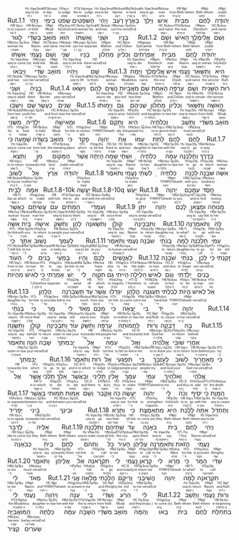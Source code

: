 


<rt>Rut.1.1</rt>  <RUBY><ruby><ruby>וַיְהִי<rt>וַ·יְהִ֗י</rt></ruby><rt>seq·to be</rt></ruby><rt>Hc·Vqw3ms</rt></RUBY>  <RUBY><ruby><ruby>בִּימֵי<rt>בִּ·ימֵי֙</rt></ruby><rt>in·day</rt></ruby><rt>HR·Ncmpc</rt></RUBY>  <RUBY><ruby><ruby>שְׁפֹט<rt>שְׁפֹ֣ט</rt></ruby><rt>to judge</rt></ruby><rt>HVqcc</rt></RUBY>  <RUBY><ruby><ruby>הַשֹּׁפְטִים<rt>הַ·שֹּׁפְטִ֔ים</rt></ruby><rt>the·to judge</rt></ruby><rt>HTd·Vqrmpa</rt></RUBY>  <RUBY><ruby><ruby>וַיְהִי<rt>וַ·יְהִ֥י</rt></ruby><rt>seq·to be</rt></ruby><rt>Hc·Vqw3ms</rt></RUBY>  <RUBY><ruby><ruby>רָעָב<rt>רָעָ֖ב</rt></ruby><rt>famine</rt></ruby><rt>HNcbsa</rt></RUBY>  <RUBY><ruby><ruby>בָּאָרֶץ<rt>בָּ·אָ֑רֶץ</rt></ruby><rt>in·land</rt></ruby><rt>HRd·Ncbsa</rt></RUBY>  <RUBY><ruby><ruby>וַיֵּלֶךְ<rt>וַ·יֵּ֨לֶךְ</rt></ruby><rt>seq·to go</rt></ruby><rt>Hc·Vqw3ms</rt></RUBY>  <RUBY><ruby><ruby>אִישׁ<rt>אִ֜ישׁ</rt></ruby><rt>man</rt></ruby><rt>HNcbsa</rt></RUBY>  <RUBY><ruby><ruby>מִבֵּית<rt>מִ·בֵּ֧ית</rt></ruby><rt>from·Beth-lehem</rt></ruby><rt>HR·Npl</rt></RUBY>  <RUBY><ruby><ruby>לֶחֶם<rt>לֶ֣חֶם</rt></ruby><rt>Beth-lehem</rt></ruby><rt>HNpl</rt></RUBY>  <RUBY><ruby><ruby>יְהוּדָה<rt>יְהוּדָ֗ה</rt></ruby><rt>Judah</rt></ruby><rt>HNpl</rt></RUBY>  <RUBY><ruby><ruby>לָגוּר<rt>לָ·גוּר֙</rt></ruby><rt>to·to sojourn</rt></ruby><rt>HR·Vqcc</rt></RUBY>  <RUBY><ruby><ruby>בִּשְׂדֵי<rt>בִּ·שְׂדֵ֣י</rt></ruby><rt>in·field</rt></ruby><rt>HR·Ncmpc</rt></RUBY>  <RUBY><ruby><ruby>מוֹאָב<rt>מוֹאָ֔ב</rt></ruby><rt>Moab</rt></ruby><rt>HNpl</rt></RUBY>  <RUBY><ruby><ruby>הוּא<rt>ה֥וּא</rt></ruby><rt>he|she|it</rt></ruby><rt>HPp3ms</rt></RUBY>  <RUBY><ruby><ruby>וְאִשְׁתּוֹ<rt>וְ·אִשְׁתּ֖·וֹ</rt></ruby><rt>and·woman·his</rt></ruby><rt>HC·Ncfsc·Sp3ms</rt></RUBY>  <RUBY><ruby><ruby>וּשְׁנֵי<rt>וּ·שְׁנֵ֥י</rt></ruby><rt>and·two</rt></ruby><rt>HC·Ncbdc</rt></RUBY>  <RUBY><ruby><ruby>בָנָיו<rt>בָנָֽי·ו·׃</rt></ruby><rt>son·his·verseEnd</rt></ruby><rt>HNcmpc·Sp3ms</rt></RUBY>
<rt>Rut.1.2</rt>  <RUBY><ruby><ruby>וְשֵׁם<rt>וְ·שֵׁ֣ם</rt></ruby><rt>and·name</rt></ruby><rt>HC·Ncbsc</rt></RUBY>  <RUBY><ruby><ruby>הָאִישׁ<rt>הָ·אִ֣ישׁ</rt></ruby><rt>the·man</rt></ruby><rt>HTd·Ncbsa</rt></RUBY>  <RUBY><ruby><ruby>אֱלִימֶלֶךְ<rt>אֱֽלִימֶ֡לֶךְ</rt></ruby><rt>Elimelech</rt></ruby><rt>HNpm</rt></RUBY>  <RUBY><ruby><ruby>וְשֵׁם<rt>וְ·שֵׁם֩</rt></ruby><rt>and·name</rt></ruby><rt>HC·Ncbsc</rt></RUBY>  <RUBY><ruby><ruby>אִשְׁתּוֹ<rt>אִשְׁתּ֨·וֹ</rt></ruby><rt>woman·his</rt></ruby><rt>HNcfsc·Sp3ms</rt></RUBY>  <RUBY><ruby><ruby>נָעֳמִי<rt>נָעֳמִ֜י</rt></ruby><rt>Naomi</rt></ruby><rt>HNpf</rt></RUBY>  <RUBY><ruby><ruby>וְשֵׁם<rt>וְ·שֵׁ֥ם</rt></ruby><rt>and·name</rt></ruby><rt>HC·Ncbsc</rt></RUBY>  <RUBY><ruby><ruby>שְׁנֵי<rt>שְׁנֵֽי·־</rt></ruby><rt>two·link</rt></ruby><rt>HNcbdc</rt></RUBY>  <RUBY><ruby><ruby>בָנָיו<rt>בָנָ֣י·ו·׀</rt></ruby><rt>son·his·separate</rt></ruby><rt>HNcmpc·Sp3ms</rt></RUBY>  <RUBY><ruby><ruby>מַחְלוֹן<rt>מַחְל֤וֹן</rt></ruby><rt>Mahlon</rt></ruby><rt>HNpm</rt></RUBY>  <RUBY><ruby><ruby>וְכִלְיוֹן<rt>וְ·כִלְיוֹן֙</rt></ruby><rt>and·Chilion</rt></ruby><rt>HC·Npm</rt></RUBY>  <RUBY><ruby><ruby>אֶפְרָתִים<rt>אֶפְרָתִ֔ים</rt></ruby><rt>Ephraimite</rt></ruby><rt>HNgmpa</rt></RUBY>  <RUBY><ruby><ruby>מִבֵּית<rt>מִ·בֵּ֥ית</rt></ruby><rt>from·Beth-lehem</rt></ruby><rt>HR·Npl</rt></RUBY>  <RUBY><ruby><ruby>לֶחֶם<rt>לֶ֖חֶם</rt></ruby><rt>Beth-lehem</rt></ruby><rt>HNpl</rt></RUBY>  <RUBY><ruby><ruby>יְהוּדָה<rt>יְהוּדָ֑ה</rt></ruby><rt>Judah</rt></ruby><rt>HNpl</rt></RUBY>  <RUBY><ruby><ruby>וַיָּבֹאוּ<rt>וַ·יָּבֹ֥אוּ</rt></ruby><rt>seq·to come (in)</rt></ruby><rt>Hc·Vqw3mp</rt></RUBY>  <RUBY><ruby><ruby>שְׂדֵי<rt>שְׂדֵי·־</rt></ruby><rt>field·link</rt></ruby><rt>HNcmpc</rt></RUBY>  <RUBY><ruby><ruby>מוֹאָב<rt>מוֹאָ֖ב</rt></ruby><rt>Moab</rt></ruby><rt>HNpl</rt></RUBY>  <RUBY><ruby><ruby>וַיִּהְיוּ<rt>וַ·יִּֽהְיוּ·־</rt></ruby><rt>seq·to be·link</rt></ruby><rt>Hc·Vqw3mp</rt></RUBY>  <RUBY><ruby><ruby>שָׁם<rt>שָֽׁם·׃</rt></ruby><rt>there·verseEnd</rt></ruby><rt>HD</rt></RUBY>
<rt>Rut.1.3</rt>  <RUBY><ruby><ruby>וַיָּמָת<rt>וַ·יָּ֥מָת</rt></ruby><rt>seq·to die</rt></ruby><rt>Hc·Vqw3ms</rt></RUBY>  <RUBY><ruby><ruby>אֱלִימֶלֶךְ<rt>אֱלִימֶ֖לֶךְ</rt></ruby><rt>Elimelech</rt></ruby><rt>HNpm</rt></RUBY>  <RUBY><ruby><ruby>אִישׁ<rt>אִ֣ישׁ</rt></ruby><rt>man</rt></ruby><rt>HNcbsc</rt></RUBY>  <RUBY><ruby><ruby>נָעֳמִי<rt>נָעֳמִ֑י</rt></ruby><rt>Naomi</rt></ruby><rt>HNpf</rt></RUBY>  <RUBY><ruby><ruby>וַתִּשָּׁאֵר<rt>וַ·תִּשָּׁאֵ֥ר</rt></ruby><rt>seq·to remain</rt></ruby><rt>Hc·VNw3fs</rt></RUBY>  <RUBY><ruby><ruby>הִיא<rt>הִ֖יא</rt></ruby><rt>he|she|it</rt></ruby><rt>HPp3fs</rt></RUBY>  <RUBY><ruby><ruby>וּשְׁנֵי<rt>וּ·שְׁנֵ֥י</rt></ruby><rt>and·two</rt></ruby><rt>HC·Ncbdc</rt></RUBY>  <RUBY><ruby><ruby>בָנֶיהָ<rt>בָנֶֽי·הָ·׃</rt></ruby><rt>son·her·verseEnd</rt></ruby><rt>HNcmpc·Sp3fs</rt></RUBY>
<rt>Rut.1.4</rt>  <RUBY><ruby><ruby>וַיִּשְׂאוּ<rt>וַ·יִּשְׂא֣וּ</rt></ruby><rt>seq·to lift</rt></ruby><rt>Hc·Vqw3mp</rt></RUBY>  <RUBY><ruby><ruby>לָהֶם<rt>לָ·הֶ֗ם</rt></ruby><rt>to·them</rt></ruby><rt>HRd·Sp3mp</rt></RUBY>  <RUBY><ruby><ruby>נָשִׁים<rt>נָשִׁים֙</rt></ruby><rt>woman</rt></ruby><rt>HNcmpa</rt></RUBY>  <RUBY><ruby><ruby>מֹאֲבִיּוֹת<rt>מֹֽאֲבִיּ֔וֹת</rt></ruby><rt>Moabitess</rt></ruby><rt>HNgfpa</rt></RUBY>  <RUBY><ruby><ruby>שֵׁם<rt>שֵׁ֤ם</rt></ruby><rt>name</rt></ruby><rt>HNcbsc</rt></RUBY>  <RUBY><ruby><ruby>הָאַחַת<rt>הָֽ·אַחַת֙</rt></ruby><rt>the·one</rt></ruby><rt>HTd·Ncfsa</rt></RUBY>  <RUBY><ruby><ruby>עָרְפָּה<rt>עָרְפָּ֔ה</rt></ruby><rt>Orpah</rt></ruby><rt>HNpf</rt></RUBY>  <RUBY><ruby><ruby>וְשֵׁם<rt>וְ·שֵׁ֥ם</rt></ruby><rt>and·name</rt></ruby><rt>HC·Ncbsc</rt></RUBY>  <RUBY><ruby><ruby>הַשֵּׁנִית<rt>הַ·שֵּׁנִ֖ית</rt></ruby><rt>the·second</rt></ruby><rt>HTd·Aofsa</rt></RUBY>  <RUBY><ruby><ruby>רוּת<rt>ר֑וּת</rt></ruby><rt>Ruth</rt></ruby><rt>HNpf</rt></RUBY>  <RUBY><ruby><ruby>וַיֵּשְׁבוּ<rt>וַ·יֵּ֥שְׁבוּ</rt></ruby><rt>seq·to dwell</rt></ruby><rt>Hc·Vqw3mp</rt></RUBY>  <RUBY><ruby><ruby>שָׁם<rt>שָׁ֖ם</rt></ruby><rt>there</rt></ruby><rt>HD</rt></RUBY>  <RUBY><ruby><ruby>כְּעֶשֶׂר<rt>כְּ·עֶ֥שֶׂר</rt></ruby><rt>like·ten</rt></ruby><rt>HR·Ncbsc</rt></RUBY>  <RUBY><ruby><ruby>שָׁנִים<rt>שָׁנִֽים·׃</rt></ruby><rt>year·verseEnd</rt></ruby><rt>HNcmpa</rt></RUBY>
<rt>Rut.1.5</rt>  <RUBY><ruby><ruby>וַיָּמוּתוּ<rt>וַ·יָּמ֥וּתוּ</rt></ruby><rt>seq·to die</rt></ruby><rt>Hc·Vqw3mp</rt></RUBY>  <RUBY><ruby><ruby>גַם<rt>גַם·־</rt></ruby><rt>also·link</rt></ruby><rt>HD</rt></RUBY>  <RUBY><ruby><ruby>שְׁנֵיהֶם<rt>שְׁנֵי·הֶ֖ם</rt></ruby><rt>two·their</rt></ruby><rt>HNcbdc·Sp3mp</rt></RUBY>  <RUBY><ruby><ruby>מַחְלוֹן<rt>מַחְל֣וֹן</rt></ruby><rt>Mahlon</rt></ruby><rt>HNpm</rt></RUBY>  <RUBY><ruby><ruby>וְכִלְיוֹן<rt>וְ·כִלְי֑וֹן</rt></ruby><rt>and·Chilion</rt></ruby><rt>HC·Npm</rt></RUBY>  <RUBY><ruby><ruby>וַתִּשָּׁאֵר<rt>וַ·תִּשָּׁאֵר֙</rt></ruby><rt>seq·to remain</rt></ruby><rt>Hc·VNw3fs</rt></RUBY>  <RUBY><ruby><ruby>הָאִשָּׁה<rt>הָֽ·אִשָּׁ֔ה</rt></ruby><rt>the·woman</rt></ruby><rt>HTd·Ncfsa</rt></RUBY>  <RUBY><ruby><ruby>מִשְּׁנֵי<rt>מִ·שְּׁנֵ֥י</rt></ruby><rt>from·two</rt></ruby><rt>HR·Ncbdc</rt></RUBY>  <RUBY><ruby><ruby>יְלָדֶיהָ<rt>יְלָדֶ֖י·הָ</rt></ruby><rt>youth·her</rt></ruby><rt>HNcmpc·Sp3fs</rt></RUBY>  <RUBY><ruby><ruby>וּמֵאִישָׁהּ<rt>וּ·מֵ·אִישָֽׁ·הּ·׃</rt></ruby><rt>and·from·man·her·verseEnd</rt></ruby><rt>HC·R·Ncbsc·Sp3fs</rt></RUBY>
<rt>Rut.1.6</rt>  <RUBY><ruby><ruby>וַתָּקָם<rt>וַ·תָּ֤קָם</rt></ruby><rt>seq·to arise</rt></ruby><rt>Hc·Vqw3fs</rt></RUBY>  <RUBY><ruby><ruby>הִיא<rt>הִיא֙</rt></ruby><rt>he|she|it</rt></ruby><rt>HPp3fs</rt></RUBY>  <RUBY><ruby><ruby>וְכַלֹּתֶיהָ<rt>וְ·כַלֹּתֶ֔י·הָ</rt></ruby><rt>and·daughter-in-law·her</rt></ruby><rt>HC·Ncfpc·Sp3fs</rt></RUBY>  <RUBY><ruby><ruby>וַתָּשָׁב<rt>וַ·תָּ֖שָׁב</rt></ruby><rt>seq·to return</rt></ruby><rt>Hc·Vqw3fs</rt></RUBY>  <RUBY><ruby><ruby>מִשְּׂדֵי<rt>מִ·שְּׂדֵ֣י</rt></ruby><rt>from·field</rt></ruby><rt>HR·Ncmpc</rt></RUBY>  <RUBY><ruby><ruby>מוֹאָב<rt>מוֹאָ֑ב</rt></ruby><rt>Moab</rt></ruby><rt>HNpl</rt></RUBY>  <RUBY><ruby><ruby>כִּי<rt>כִּ֤י</rt></ruby><rt>for</rt></ruby><rt>HTc</rt></RUBY>  <RUBY><ruby><ruby>שָׁמְעָה<rt>שָֽׁמְעָה֙</rt></ruby><rt>to hear</rt></ruby><rt>HVqp3fs</rt></RUBY>  <RUBY><ruby><ruby>בִּשְׂדֵה<rt>בִּ·שְׂדֵ֣ה</rt></ruby><rt>in·field</rt></ruby><rt>HR·Ncbsc</rt></RUBY>  <RUBY><ruby><ruby>מוֹאָב<rt>מוֹאָ֔ב</rt></ruby><rt>Moab</rt></ruby><rt>HNpl</rt></RUBY>  <RUBY><ruby><ruby>כִּי<rt>כִּֽי·־</rt></ruby><rt>for·link</rt></ruby><rt>HTc</rt></RUBY>  <RUBY><ruby><ruby>פָקַד<rt>פָקַ֤ד</rt></ruby><rt>to reckon</rt></ruby><rt>HVqp3ms</rt></RUBY>  <RUBY><ruby><ruby>יְהוָה<rt>יְהוָה֙</rt></ruby><rt>YHWH|Yahweh</rt></ruby><rt>HNpt</rt></RUBY>  <RUBY><ruby><ruby>אֶת<rt>אֶת·־</rt></ruby><rt>obj.·link</rt></ruby><rt>HTo</rt></RUBY>  <RUBY><ruby><ruby>עַמּוֹ<rt>עַמּ֔·וֹ</rt></ruby><rt>people·his</rt></ruby><rt>HNcbsc·Sp3ms</rt></RUBY>  <RUBY><ruby><ruby>לָתֵת<rt>לָ·תֵ֥ת</rt></ruby><rt>to·to give</rt></ruby><rt>HR·Vqcc</rt></RUBY>  <RUBY><ruby><ruby>לָהֶם<rt>לָ·הֶ֖ם</rt></ruby><rt>to·them</rt></ruby><rt>HRd·Sp3mp</rt></RUBY>  <RUBY><ruby><ruby>לָחֶם<rt>לָֽחֶם·׃</rt></ruby><rt>food·verseEnd</rt></ruby><rt>HNcbsa</rt></RUBY>
<rt>Rut.1.7</rt>  <RUBY><ruby><ruby>וַתֵּצֵא<rt>וַ·תֵּצֵ֗א</rt></ruby><rt>seq·to come out</rt></ruby><rt>Hc·Vqw3fs</rt></RUBY>  <RUBY><ruby><ruby>מִן<rt>מִן·־</rt></ruby><rt>from·link</rt></ruby><rt>HR</rt></RUBY>  <RUBY><ruby><ruby>הַמָּקוֹם<rt>הַ·מָּקוֹם֙</rt></ruby><rt>the·standing place</rt></ruby><rt>HTd·Ncbsa</rt></RUBY>  <RUBY><ruby><ruby>אֲשֶׁר<rt>אֲשֶׁ֣ר</rt></ruby><rt>which</rt></ruby><rt>HTr</rt></RUBY>  <RUBY><ruby><ruby>הָיְתָה<rt>הָיְתָה·־</rt></ruby><rt>to be·link</rt></ruby><rt>HVqp3fs</rt></RUBY>  <RUBY><ruby><ruby>שָׁמָּה<rt>שָׁ֔מָּ·ה</rt></ruby><rt>there·to</rt></ruby><rt>HD·Sd</rt></RUBY>  <RUBY><ruby><ruby>וּשְׁתֵּי<rt>וּ·שְׁתֵּ֥י</rt></ruby><rt>and·two</rt></ruby><rt>HC·Ncfdc</rt></RUBY>  <RUBY><ruby><ruby>כַלֹּתֶיהָ<rt>כַלֹּתֶ֖י·הָ</rt></ruby><rt>daughter-in-law·her</rt></ruby><rt>HNcfpc·Sp3fs</rt></RUBY>  <RUBY><ruby><ruby>עִמָּהּ<rt>עִמָּ֑·הּ</rt></ruby><rt>with·her</rt></ruby><rt>HRd·Sp3fs</rt></RUBY>  <RUBY><ruby><ruby>וַתֵּלַכְנָה<rt>וַ·תֵּלַ֣כְנָה</rt></ruby><rt>seq·to go</rt></ruby><rt>Hc·Vqw3fp</rt></RUBY>  <RUBY><ruby><ruby>בַדֶּרֶךְ<rt>בַ·דֶּ֔רֶךְ</rt></ruby><rt>in·way</rt></ruby><rt>HRd·Ncbsa</rt></RUBY>  <RUBY><ruby><ruby>לָשׁוּב<rt>לָ·שׁ֖וּב</rt></ruby><rt>to·to return</rt></ruby><rt>HR·Vqcc</rt></RUBY>  <RUBY><ruby><ruby>אֶל<rt>אֶל·־</rt></ruby><rt>to(wards)·link</rt></ruby><rt>HR</rt></RUBY>  <RUBY><ruby><ruby>אֶרֶץ<rt>אֶ֥רֶץ</rt></ruby><rt>land</rt></ruby><rt>HNcbsc</rt></RUBY>  <RUBY><ruby><ruby>יְהוּדָה<rt>יְהוּדָֽה·׃</rt></ruby><rt>Judah·verseEnd</rt></ruby><rt>HNpl</rt></RUBY>
<rt>Rut.1.8</rt>  <RUBY><ruby><ruby>וַתֹּאמֶר<rt>וַ·תֹּ֤אמֶר</rt></ruby><rt>seq·to say</rt></ruby><rt>Hc·Vqw3fs</rt></RUBY>  <RUBY><ruby><ruby>נָעֳמִי<rt>נָעֳמִי֙</rt></ruby><rt>Naomi</rt></ruby><rt>HNpf</rt></RUBY>  <RUBY><ruby><ruby>לִשְׁתֵּי<rt>לִ·שְׁתֵּ֣י</rt></ruby><rt>to·two</rt></ruby><rt>HR·Ncfdc</rt></RUBY>  <RUBY><ruby><ruby>כַלֹּתֶיהָ<rt>כַלֹּתֶ֔י·הָ</rt></ruby><rt>daughter-in-law·her</rt></ruby><rt>HNcfpc·Sp3fs</rt></RUBY>  <RUBY><ruby><ruby>לֵכְנָה<rt>לֵ֣כְנָה</rt></ruby><rt>to go</rt></ruby><rt>HVqv2fp</rt></RUBY>  <RUBY><ruby><ruby>שֹּׁבְנָה<rt>שֹּׁ֔בְנָה</rt></ruby><rt>to return</rt></ruby><rt>HVqv2fp</rt></RUBY>  <RUBY><ruby><ruby>אִשָּׁה<rt>אִשָּׁ֖ה</rt></ruby><rt>woman</rt></ruby><rt>HNcfsa</rt></RUBY>  <RUBY><ruby><ruby>לְבֵית<rt>לְ·בֵ֣ית</rt></ruby><rt>to·house</rt></ruby><rt>HR·Ncbsc</rt></RUBY>  <RUBY><ruby><ruby>אִמָּהּ<rt>אִמָּ֑·הּ</rt></ruby><rt>mother·her</rt></ruby><rt>HNcbsc·Sp3fs</rt></RUBY>
<rt>Rut.1.8-10k</rt>  <RUBY><ruby><ruby>יַעֲשֶׂה<rt>יַעֲשֶׂה</rt></ruby><rt>to make</rt></ruby><rt>HVqi3ms</rt></RUBY>
<rt>Rut.1.8-10q</rt>  <RUBY><ruby><ruby>יַעַשׂ<rt>יַ֣עַשׂ</rt></ruby><rt>to make</rt></ruby><rt>HVqi3ms</rt></RUBY>
<rt>Rut.1.8</rt>  <RUBY><ruby><ruby>יְהוָה<rt>יְהוָ֤ה</rt></ruby><rt>YHWH|Yahweh</rt></ruby><rt>HNpt</rt></RUBY>  <RUBY><ruby><ruby>עִמָּכֶם<rt>עִמָּ·כֶם֙</rt></ruby><rt>with·you</rt></ruby><rt>HRd·Sp2mp</rt></RUBY>  <RUBY><ruby><ruby>חֶסֶד<rt>חֶ֔סֶד</rt></ruby><rt>kindness</rt></ruby><rt>HNcbsa</rt></RUBY>  <RUBY><ruby><ruby>כַּאֲשֶׁר<rt>כַּ·אֲשֶׁ֧ר</rt></ruby><rt>like·as which</rt></ruby><rt>HR·Tr</rt></RUBY>  <RUBY><ruby><ruby>עֲשִׂיתֶם<rt>עֲשִׂיתֶ֛ם</rt></ruby><rt>to make</rt></ruby><rt>HVqp2mp</rt></RUBY>  <RUBY><ruby><ruby>עִם<rt>עִם·־</rt></ruby><rt>with·link</rt></ruby><rt>HR</rt></RUBY>  <RUBY><ruby><ruby>הַמֵּתִים<rt>הַ·מֵּתִ֖ים</rt></ruby><rt>the·to die</rt></ruby><rt>HTd·Vqrmpa</rt></RUBY>  <RUBY><ruby><ruby>וְעִמָּדִי<rt>וְ·עִמָּדִֽ·י·׃</rt></ruby><rt>and·with·me·verseEnd</rt></ruby><rt>HC·Ncbsc·Sp1bs</rt></RUBY>
<rt>Rut.1.9</rt>  <RUBY><ruby><ruby>יִתֵּן<rt>יִתֵּ֤ן</rt></ruby><rt>to give</rt></ruby><rt>HVqi3ms</rt></RUBY>  <RUBY><ruby><ruby>יְהוָה<rt>יְהוָה֙</rt></ruby><rt>YHWH|Yahweh</rt></ruby><rt>HNpt</rt></RUBY>  <RUBY><ruby><ruby>לָכֶם<rt>לָ·כֶ֔ם</rt></ruby><rt>to·you</rt></ruby><rt>HRd·Sp2mp</rt></RUBY>  <RUBY><ruby><ruby>וּמְצֶאןָ<rt>וּ·מְצֶ֣אןָ</rt></ruby><rt>and·to find</rt></ruby><rt>HC·Vqv2fp</rt></RUBY>  <RUBY><ruby><ruby>מְנוּחָה<rt>מְנוּחָ֔ה</rt></ruby><rt>resting</rt></ruby><rt>HNcfsa</rt></RUBY>  <RUBY><ruby><ruby>אִשָּׁה<rt>אִשָּׁ֖ה</rt></ruby><rt>woman</rt></ruby><rt>HNcfsa</rt></RUBY>  <RUBY><ruby><ruby>בֵּית<rt>בֵּ֣ית</rt></ruby><rt>house</rt></ruby><rt>HNcbsc</rt></RUBY>  <RUBY><ruby><ruby>אִישָׁהּ<rt>אִישָׁ֑·הּ</rt></ruby><rt>man·her</rt></ruby><rt>HNcbsc·Sp3fs</rt></RUBY>  <RUBY><ruby><ruby>וַתִּשַּׁק<rt>וַ·תִּשַּׁ֣ק</rt></ruby><rt>seq·to kiss</rt></ruby><rt>Hc·Vqw3fs</rt></RUBY>  <RUBY><ruby><ruby>לָהֶן<rt>לָ·הֶ֔ן</rt></ruby><rt>to·them</rt></ruby><rt>HRd·Sp3fp</rt></RUBY>  <RUBY><ruby><ruby>וַתִּשֶּׂאנָה<rt>וַ·תִּשֶּׂ֥אנָה</rt></ruby><rt>seq·to lift</rt></ruby><rt>Hc·Vqw3fp</rt></RUBY>  <RUBY><ruby><ruby>קוֹלָן<rt>קוֹלָ֖·ן</rt></ruby><rt>voice·their</rt></ruby><rt>HNcbsc·Sp3fp</rt></RUBY>  <RUBY><ruby><ruby>וַתִּבְכֶּינָה<rt>וַ·תִּבְכֶּֽינָה·׃</rt></ruby><rt>seq·to weep·verseEnd</rt></ruby><rt>Hc·Vqw3fp</rt></RUBY>
<rt>Rut.1.10</rt>  <RUBY><ruby><ruby>וַתֹּאמַרְנָה<rt>וַ·תֹּאמַ֖רְנָה·־</rt></ruby><rt>seq·to say·link</rt></ruby><rt>Hc·Vqw3fp</rt></RUBY>  <RUBY><ruby><ruby>לָּהּ<rt>לָּ֑·הּ</rt></ruby><rt>to·her</rt></ruby><rt>HRd·Sp3fs</rt></RUBY>  <RUBY><ruby><ruby>כִּי<rt>כִּי·־</rt></ruby><rt>for·link</rt></ruby><rt>HTc</rt></RUBY>  <RUBY><ruby><ruby>אִתָּךְ<rt>אִתָּ֥·ךְ</rt></ruby><rt>with·you</rt></ruby><rt>HRd·Sp2fs</rt></RUBY>  <RUBY><ruby><ruby>נָשׁוּב<rt>נָשׁ֖וּב</rt></ruby><rt>to return</rt></ruby><rt>HVqi1cp</rt></RUBY>  <RUBY><ruby><ruby>לְעַמֵּךְ<rt>לְ·עַמֵּֽ·ךְ·׃</rt></ruby><rt>to·people·your·verseEnd</rt></ruby><rt>HR·Ncbsc·Sp2fs</rt></RUBY>
<rt>Rut.1.11</rt>  <RUBY><ruby><ruby>וַתֹּאמֶר<rt>וַ·תֹּ֤אמֶר</rt></ruby><rt>seq·to say</rt></ruby><rt>Hc·Vqw3fs</rt></RUBY>  <RUBY><ruby><ruby>נָעֳמִי<rt>נָעֳמִי֙</rt></ruby><rt>Naomi</rt></ruby><rt>HNpf</rt></RUBY>  <RUBY><ruby><ruby>שֹׁבְנָה<rt>שֹׁ֣בְנָה</rt></ruby><rt>to return</rt></ruby><rt>HVqv2fp</rt></RUBY>  <RUBY><ruby><ruby>בְנֹתַי<rt>בְנֹתַ֔·י</rt></ruby><rt>daughter·my</rt></ruby><rt>HNcfpc·Sp1bs</rt></RUBY>  <RUBY><ruby><ruby>לָמָּה<rt>לָ֥·מָּה</rt></ruby><rt>to·what?</rt></ruby><rt>HR·Ti</rt></RUBY>  <RUBY><ruby><ruby>תֵלַכְנָה<rt>תֵלַ֖כְנָה</rt></ruby><rt>to go</rt></ruby><rt>HVqi2fp</rt></RUBY>  <RUBY><ruby><ruby>עִמִּי<rt>עִמִּ֑·י</rt></ruby><rt>with·me</rt></ruby><rt>HRd·Sp1bs</rt></RUBY>  <RUBY><ruby><ruby>הַעוֹד<rt>הַֽ·עֽוֹד·־</rt></ruby><rt>?·still·link</rt></ruby><rt>HTi·Ncbsa</rt></RUBY>  <RUBY><ruby><ruby>לִי<rt>לִ֤·י</rt></ruby><rt>to·me</rt></ruby><rt>HRd·Sp1bs</rt></RUBY>  <RUBY><ruby><ruby>בָנִים<rt>בָנִים֙</rt></ruby><rt>son</rt></ruby><rt>HNcmpa</rt></RUBY>  <RUBY><ruby><ruby>בְּמֵעַי<rt>בְּֽ·מֵעַ֔·י</rt></ruby><rt>in·belly·my</rt></ruby><rt>HR·Ncmpc·Sp1bs</rt></RUBY>  <RUBY><ruby><ruby>וְהָיוּ<rt>וְ·הָי֥וּ</rt></ruby><rt>seq·to be</rt></ruby><rt>Hc·Vqq3cp</rt></RUBY>  <RUBY><ruby><ruby>לָכֶם<rt>לָ·כֶ֖ם</rt></ruby><rt>to·you</rt></ruby><rt>HRd·Sp2mp</rt></RUBY>  <RUBY><ruby><ruby>לַאֲנָשִׁים<rt>לַ·אֲנָשִֽׁים·׃</rt></ruby><rt>to·human·verseEnd</rt></ruby><rt>HR·Ncmpa</rt></RUBY>
<rt>Rut.1.12</rt>  <RUBY><ruby><ruby>שֹׁבְנָה<rt>שֹׁ֤בְנָה</rt></ruby><rt>to return</rt></ruby><rt>HVqv2fp</rt></RUBY>  <RUBY><ruby><ruby>בְנֹתַי<rt>בְנֹתַ·י֙</rt></ruby><rt>daughter·my</rt></ruby><rt>HNcfpc·Sp1bs</rt></RUBY>  <RUBY><ruby><ruby>לֵכְןָ<rt>לֵ֔כְןָ</rt></ruby><rt>to go</rt></ruby><rt>HVqv2fp</rt></RUBY>  <RUBY><ruby><ruby>כִּי<rt>כִּ֥י</rt></ruby><rt>for</rt></ruby><rt>HTc</rt></RUBY>  <RUBY><ruby><ruby>זָקַנְתִּי<rt>זָקַ֖נְתִּי</rt></ruby><rt>be old</rt></ruby><rt>HVqp1cs</rt></RUBY>  <RUBY><ruby><ruby>מִהְיוֹת<rt>מִ·הְי֣וֹת</rt></ruby><rt>from·to be</rt></ruby><rt>HR·Vqcc</rt></RUBY>  <RUBY><ruby><ruby>לְאִישׁ<rt>לְ·אִ֑ישׁ</rt></ruby><rt>to·man</rt></ruby><rt>HR·Ncbsa</rt></RUBY>  <RUBY><ruby><ruby>כִּי<rt>כִּ֤י</rt></ruby><rt>for</rt></ruby><rt>HTc</rt></RUBY>  <RUBY><ruby><ruby>אָמַרְתִּי<rt>אָמַ֙רְתִּי֙</rt></ruby><rt>to say</rt></ruby><rt>HVqp1cs</rt></RUBY>  <RUBY><ruby><ruby>יֶשׁ<rt>יֶשׁ·־</rt></ruby><rt>be·link</rt></ruby><rt>HNcbsa</rt></RUBY>  <RUBY><ruby><ruby>לִי<rt>לִ֣·י</rt></ruby><rt>to·me</rt></ruby><rt>HRd·Sp1bs</rt></RUBY>  <RUBY><ruby><ruby>תִקְוָה<rt>תִקְוָ֔ה</rt></ruby><rt>hope</rt></ruby><rt>HNcfsa</rt></RUBY>  <RUBY><ruby><ruby>גַּם<rt>גַּ֣ם</rt></ruby><rt>also</rt></ruby><rt>HD</rt></RUBY>  <RUBY><ruby><ruby>הָיִיתִי<rt>הָיִ֤יתִי</rt></ruby><rt>to be</rt></ruby><rt>HVqp1cs</rt></RUBY>  <RUBY><ruby><ruby>הַלַּיְלָה<rt>הַ·לַּ֙יְלָה֙</rt></ruby><rt>the·night</rt></ruby><rt>HTd·Ncbsa</rt></RUBY>  <RUBY><ruby><ruby>לְאִישׁ<rt>לְ·אִ֔ישׁ</rt></ruby><rt>to·man</rt></ruby><rt>HR·Ncbsa</rt></RUBY>  <RUBY><ruby><ruby>וְגַם<rt>וְ·גַ֖ם</rt></ruby><rt>and·also</rt></ruby><rt>HC·D</rt></RUBY>  <RUBY><ruby><ruby>יָלַדְתִּי<rt>יָלַ֥דְתִּי</rt></ruby><rt>to beget</rt></ruby><rt>HVqp1cs</rt></RUBY>  <RUBY><ruby><ruby>בָנִים<rt>בָנִֽים·׃</rt></ruby><rt>son·verseEnd</rt></ruby><rt>HNcmpa</rt></RUBY>
<rt>Rut.1.13</rt>  <RUBY><ruby><ruby>הֲלָהֵן<rt>הֲ·לָהֵ֣ן·׀</rt></ruby><rt>?·therefore·separate</rt></ruby><rt>HTi·D</rt></RUBY>  <RUBY><ruby><ruby>תְּשַׂבֵּרְנָה<rt>תְּשַׂבֵּ֗רְנָה</rt></ruby><rt>to await</rt></ruby><rt>HVpi2fp</rt></RUBY>  <RUBY><ruby><ruby>עַד<rt>עַ֚ד</rt></ruby><rt>till</rt></ruby><rt>HR</rt></RUBY>  <RUBY><ruby><ruby>אֲשֶׁר<rt>אֲשֶׁ֣ר</rt></ruby><rt>which</rt></ruby><rt>HTr</rt></RUBY>  <RUBY><ruby><ruby>יִגְדָּלוּ<rt>יִגְדָּ֔לוּ</rt></ruby><rt>to magnify</rt></ruby><rt>HVqi3mp</rt></RUBY>  <RUBY><ruby><ruby>הֲלָהֵן<rt>הֲ·לָהֵן֙</rt></ruby><rt>?·therefore</rt></ruby><rt>HTi·D</rt></RUBY>  <RUBY><ruby><ruby>תֵּעָגֵנָה<rt>תֵּֽעָגֵ֔נָה</rt></ruby><rt>to refrain</rt></ruby><rt>HVNi2fp</rt></RUBY>  <RUBY><ruby><ruby>לְבִלְתִּי<rt>לְ·בִלְתִּ֖י</rt></ruby><rt>to·lest</rt></ruby><rt>HR·Ncbsa</rt></RUBY>  <RUBY><ruby><ruby>הֱיוֹת<rt>הֱי֣וֹת</rt></ruby><rt>to be</rt></ruby><rt>HVqcc</rt></RUBY>  <RUBY><ruby><ruby>לְאִישׁ<rt>לְ·אִ֑ישׁ</rt></ruby><rt>to·man</rt></ruby><rt>HR·Ncbsa</rt></RUBY>  <RUBY><ruby><ruby>אַל<rt>אַ֣ל</rt></ruby><rt>not</rt></ruby><rt>HTn</rt></RUBY>  <RUBY><ruby><ruby>בְּנֹתַי<rt>בְּנֹתַ֗·י</rt></ruby><rt>daughter·my</rt></ruby><rt>HNcfpc·Sp1bs</rt></RUBY>  <RUBY><ruby><ruby>כִּי<rt>כִּֽי·־</rt></ruby><rt>for·link</rt></ruby><rt>HTc</rt></RUBY>  <RUBY><ruby><ruby>מַר<rt>מַר·־</rt></ruby><rt>to provoke·link</rt></ruby><rt>HVqp3ms</rt></RUBY>  <RUBY><ruby><ruby>לִי<rt>לִ֤·י</rt></ruby><rt>to·me</rt></ruby><rt>HRd·Sp1bs</rt></RUBY>  <RUBY><ruby><ruby>מְאֹד<rt>מְאֹד֙</rt></ruby><rt>much</rt></ruby><rt>HNcbsa</rt></RUBY>  <RUBY><ruby><ruby>מִכֶּם<rt>מִ·כֶּ֔ם</rt></ruby><rt>from·you</rt></ruby><rt>HRd·Sp2mp</rt></RUBY>  <RUBY><ruby><ruby>כִּי<rt>כִּֽי·־</rt></ruby><rt>for·link</rt></ruby><rt>HTc</rt></RUBY>  <RUBY><ruby><ruby>יָצְאָה<rt>יָצְאָ֥ה</rt></ruby><rt>to come out</rt></ruby><rt>HVqp3fs</rt></RUBY>  <RUBY><ruby><ruby>בִי<rt>בִ֖·י</rt></ruby><rt>in·me</rt></ruby><rt>HRd·Sp1bs</rt></RUBY>  <RUBY><ruby><ruby>יַד<rt>יַד·־</rt></ruby><rt>hand·link</rt></ruby><rt>HNcbsc</rt></RUBY>  <RUBY><ruby><ruby>יְהוָה<rt>יְהוָֽה·׃</rt></ruby><rt>YHWH|Yahweh·verseEnd</rt></ruby><rt>HNpt</rt></RUBY>
<rt>Rut.1.14</rt>  <RUBY><ruby><ruby>וַתִּשֶּׂנָה<rt>וַ·תִּשֶּׂ֣נָה</rt></ruby><rt>seq·to lift</rt></ruby><rt>Hc·Vqw3fp</rt></RUBY>  <RUBY><ruby><ruby>קוֹלָן<rt>קוֹלָ֔·ן</rt></ruby><rt>voice·their</rt></ruby><rt>HNcbsc·Sp3fp</rt></RUBY>  <RUBY><ruby><ruby>וַתִּבְכֶּינָה<rt>וַ·תִּבְכֶּ֖ינָה</rt></ruby><rt>seq·to weep</rt></ruby><rt>Hc·Vqw3fp</rt></RUBY>  <RUBY><ruby><ruby>עוֹד<rt>ע֑וֹד</rt></ruby><rt>still</rt></ruby><rt>HNcbsa</rt></RUBY>  <RUBY><ruby><ruby>וַתִּשַּׁק<rt>וַ·תִּשַּׁ֤ק</rt></ruby><rt>seq·to kiss</rt></ruby><rt>Hc·Vqw3fs</rt></RUBY>  <RUBY><ruby><ruby>עָרְפָּה<rt>עָרְפָּה֙</rt></ruby><rt>Orpah</rt></ruby><rt>HNpf</rt></RUBY>  <RUBY><ruby><ruby>לַחֲמוֹתָהּ<rt>לַ·חֲמוֹתָ֔·הּ</rt></ruby><rt>to·mother-in-law·her</rt></ruby><rt>HR·Ncfsc·Sp3fs</rt></RUBY>  <RUBY><ruby><ruby>וְרוּת<rt>וְ·ר֖וּת</rt></ruby><rt>and·Ruth</rt></ruby><rt>HC·Npf</rt></RUBY>  <RUBY><ruby><ruby>דָּבְקָה<rt>דָּ֥בְקָה</rt></ruby><rt>to cleave</rt></ruby><rt>HVqp3fs</rt></RUBY>  <RUBY><ruby><ruby>בָּהּ<rt>בָּֽ·הּ·׃</rt></ruby><rt>in·her·verseEnd</rt></ruby><rt>HRd·Sp3fs</rt></RUBY>
<rt>Rut.1.15</rt>  <RUBY><ruby><ruby>וַתֹּאמֶר<rt>וַ·תֹּ֗אמֶר</rt></ruby><rt>seq·to say</rt></ruby><rt>Hc·Vqw3fs</rt></RUBY>  <RUBY><ruby><ruby>הִנֵּה<rt>הִנֵּה֙</rt></ruby><rt>behold</rt></ruby><rt>HTj</rt></RUBY>  <RUBY><ruby><ruby>שָׁבָה<rt>שָׁ֣בָה</rt></ruby><rt>to return</rt></ruby><rt>HVqp3fs</rt></RUBY>  <RUBY><ruby><ruby>יְבִמְתֵּךְ<rt>יְבִמְתֵּ֔·ךְ</rt></ruby><rt>sister-in-law·your</rt></ruby><rt>HNcfsc·Sp2fs</rt></RUBY>  <RUBY><ruby><ruby>אֶל<rt>אֶל·־</rt></ruby><rt>to(wards)·link</rt></ruby><rt>HR</rt></RUBY>  <RUBY><ruby><ruby>עַמָּהּ<rt>עַמָּ֖·הּ</rt></ruby><rt>people·her</rt></ruby><rt>HNcbsc·Sp3fs</rt></RUBY>  <RUBY><ruby><ruby>וְאֶל<rt>וְ·אֶל·־</rt></ruby><rt>and·to(wards)·link</rt></ruby><rt>HC·R</rt></RUBY>  <RUBY><ruby><ruby>אֱלֹהֶיהָ<rt>אֱלֹהֶ֑י·הָ</rt></ruby><rt>God·her</rt></ruby><rt>HNcmpc·Sp3fs</rt></RUBY>  <RUBY><ruby><ruby>שׁוּבִי<rt>שׁ֖וּבִי</rt></ruby><rt>to return</rt></ruby><rt>HVqv2fs</rt></RUBY>  <RUBY><ruby><ruby>אַחֲרֵי<rt>אַחֲרֵ֥י</rt></ruby><rt>behind</rt></ruby><rt>HNcmpc</rt></RUBY>  <RUBY><ruby><ruby>יְבִמְתֵּךְ<rt>יְבִמְתֵּֽ·ךְ·׃</rt></ruby><rt>sister-in-law·your·verseEnd</rt></ruby><rt>HNcfsc·Sp2fs</rt></RUBY>
<rt>Rut.1.16</rt>  <RUBY><ruby><ruby>וַתֹּאמֶר<rt>וַ·תֹּ֤אמֶר</rt></ruby><rt>seq·to say</rt></ruby><rt>Hc·Vqw3fs</rt></RUBY>  <RUBY><ruby><ruby>רוּת<rt>רוּת֙</rt></ruby><rt>Ruth</rt></ruby><rt>HNpf</rt></RUBY>  <RUBY><ruby><ruby>אַל<rt>אַל·־</rt></ruby><rt>not·link</rt></ruby><rt>HTn</rt></RUBY>  <RUBY><ruby><ruby>תִּפְגְּעִי<rt>תִּפְגְּעִי·־</rt></ruby><rt>to fall on·link</rt></ruby><rt>HVqi2fs</rt></RUBY>  <RUBY><ruby><ruby>בִי<rt>בִ֔·י</rt></ruby><rt>in·me</rt></ruby><rt>HRd·Sp1bs</rt></RUBY>  <RUBY><ruby><ruby>לְעָזְבֵךְ<rt>לְ·עָזְבֵ֖·ךְ</rt></ruby><rt>to·to leave·you</rt></ruby><rt>HR·Vqcc·Sp2fs</rt></RUBY>  <RUBY><ruby><ruby>לָשׁוּב<rt>לָ·שׁ֣וּב</rt></ruby><rt>to·to return</rt></ruby><rt>HR·Vqcc</rt></RUBY>  <RUBY><ruby><ruby>מֵאַחֲרָיִךְ<rt>מֵ·אַחֲרָ֑יִ·ךְ</rt></ruby><rt>from·behind·you</rt></ruby><rt>HR·Ncmpc·Sp2fs</rt></RUBY>  <RUBY><ruby><ruby>כִּי<rt>כִּ֠י</rt></ruby><rt>for</rt></ruby><rt>HTc</rt></RUBY>  <RUBY><ruby><ruby>אֶל<rt>אֶל·־</rt></ruby><rt>to(wards)·link</rt></ruby><rt>HR</rt></RUBY>  <RUBY><ruby><ruby>אֲשֶׁר<rt>אֲשֶׁ֨ר</rt></ruby><rt>which</rt></ruby><rt>HTr</rt></RUBY>  <RUBY><ruby><ruby>תֵּלְכִי<rt>תֵּלְכִ֜י</rt></ruby><rt>to go</rt></ruby><rt>HVqi2fs</rt></RUBY>  <RUBY><ruby><ruby>אֵלֵךְ<rt>אֵלֵ֗ךְ</rt></ruby><rt>to go</rt></ruby><rt>HVqi1cs</rt></RUBY>  <RUBY><ruby><ruby>וּבַאֲשֶׁר<rt>וּ·בַ·אֲשֶׁ֤ר</rt></ruby><rt>and·in·in which</rt></ruby><rt>HC·R·Tr</rt></RUBY>  <RUBY><ruby><ruby>תָּלִינִי<rt>תָּלִ֙ינִי֙</rt></ruby><rt>to lodge</rt></ruby><rt>HVqi2fs</rt></RUBY>  <RUBY><ruby><ruby>אָלִין<rt>אָלִ֔ין</rt></ruby><rt>to lodge</rt></ruby><rt>HVqi1cs</rt></RUBY>  <RUBY><ruby><ruby>עַמֵּךְ<rt>עַמֵּ֣·ךְ</rt></ruby><rt>people·your</rt></ruby><rt>HNcbsc·Sp2fs</rt></RUBY>  <RUBY><ruby><ruby>עַמִּי<rt>עַמִּ֔·י</rt></ruby><rt>people·my</rt></ruby><rt>HNcbsc·Sp1bs</rt></RUBY>  <RUBY><ruby><ruby>וֵאלֹהַיִךְ<rt>וֵ·אלֹהַ֖יִ·ךְ</rt></ruby><rt>and·God·your</rt></ruby><rt>HC·Ncmpc·Sp2fs</rt></RUBY>  <RUBY><ruby><ruby>אֱלֹהָי<rt>אֱלֹהָֽ·י·׃</rt></ruby><rt>God·my·verseEnd</rt></ruby><rt>HNcmpc·Sp1bs</rt></RUBY>
<rt>Rut.1.17</rt>  <RUBY><ruby><ruby>בַּאֲשֶׁר<rt>בַּ·אֲשֶׁ֤ר</rt></ruby><rt>in·in which</rt></ruby><rt>HR·Tr</rt></RUBY>  <RUBY><ruby><ruby>תָּמוּתִי<rt>תָּמ֙וּתִי֙</rt></ruby><rt>to die</rt></ruby><rt>HVqi2fs</rt></RUBY>  <RUBY><ruby><ruby>אָמוּת<rt>אָמ֔וּת</rt></ruby><rt>to die</rt></ruby><rt>HVqi1cs</rt></RUBY>  <RUBY><ruby><ruby>וְשָׁם<rt>וְ·שָׁ֖ם</rt></ruby><rt>and·there</rt></ruby><rt>HC·D</rt></RUBY>  <RUBY><ruby><ruby>אֶקָּבֵר<rt>אֶקָּבֵ֑ר</rt></ruby><rt>to bury</rt></ruby><rt>HVNi1cs</rt></RUBY>  <RUBY><ruby><ruby>כֹּה<rt>כֹּה֩</rt></ruby><rt>thus</rt></ruby><rt>HD</rt></RUBY>  <RUBY><ruby><ruby>יַעֲשֶׂה<rt>יַעֲשֶׂ֨ה</rt></ruby><rt>to make</rt></ruby><rt>HVqi3ms</rt></RUBY>  <RUBY><ruby><ruby>יְהוָה<rt>יְהוָ֥ה</rt></ruby><rt>YHWH|Yahweh</rt></ruby><rt>HNpt</rt></RUBY>  <RUBY><ruby><ruby>לִי<rt>לִ·י֙</rt></ruby><rt>to·me</rt></ruby><rt>HRd·Sp1bs</rt></RUBY>  <RUBY><ruby><ruby>וְכֹה<rt>וְ·כֹ֣ה</rt></ruby><rt>and·thus</rt></ruby><rt>HC·D</rt></RUBY>  <RUBY><ruby><ruby>יֹסִיף<rt>יֹסִ֔יף</rt></ruby><rt>to add</rt></ruby><rt>HVhi3ms</rt></RUBY>  <RUBY><ruby><ruby>כִּי<rt>כִּ֣י</rt></ruby><rt>for</rt></ruby><rt>HTc</rt></RUBY>  <RUBY><ruby><ruby>הַמָּוֶת<rt>הַ·מָּ֔וֶת</rt></ruby><rt>the·death</rt></ruby><rt>HTd·Ncbsa</rt></RUBY>  <RUBY><ruby><ruby>יַפְרִיד<rt>יַפְרִ֖יד</rt></ruby><rt>to separate</rt></ruby><rt>HVhi3ms</rt></RUBY>  <RUBY><ruby><ruby>בֵּינִי<rt>בֵּינִ֥·י</rt></ruby><rt>between·me</rt></ruby><rt>HNcbsc·Sp1bs</rt></RUBY>  <RUBY><ruby><ruby>וּבֵינֵךְ<rt>וּ·בֵינֵֽ·ךְ·׃</rt></ruby><rt>and·between·you·verseEnd</rt></ruby><rt>HC·Ncbsc·Sp2fs</rt></RUBY>
<rt>Rut.1.18</rt>  <RUBY><ruby><ruby>וַתֵּרֶא<rt>וַ·תֵּ֕רֶא</rt></ruby><rt>seq·to see</rt></ruby><rt>Hc·Vqw3fs</rt></RUBY>  <RUBY><ruby><ruby>כִּי<rt>כִּֽי·־</rt></ruby><rt>for·link</rt></ruby><rt>HTc</rt></RUBY>  <RUBY><ruby><ruby>מִתְאַמֶּצֶת<rt>מִתְאַמֶּ֥צֶת</rt></ruby><rt>to strengthen</rt></ruby><rt>HVtrfsa</rt></RUBY>  <RUBY><ruby><ruby>הִיא<rt>הִ֖יא</rt></ruby><rt>he|she|it</rt></ruby><rt>HPp3fs</rt></RUBY>  <RUBY><ruby><ruby>לָלֶכֶת<rt>לָ·לֶ֣כֶת</rt></ruby><rt>to·to go</rt></ruby><rt>HR·Vqcc</rt></RUBY>  <RUBY><ruby><ruby>אִתָּהּ<rt>אִתָּ֑·הּ</rt></ruby><rt>with·her</rt></ruby><rt>HRd·Sp3fs</rt></RUBY>  <RUBY><ruby><ruby>וַתֶּחְדַּל<rt>וַ·תֶּחְדַּ֖ל</rt></ruby><rt>seq·to cease</rt></ruby><rt>Hc·Vqw3fs</rt></RUBY>  <RUBY><ruby><ruby>לְדַבֵּר<rt>לְ·דַבֵּ֥ר</rt></ruby><rt>to·to speak</rt></ruby><rt>HR·Vpcc</rt></RUBY>  <RUBY><ruby><ruby>אֵלֶיהָ<rt>אֵלֶֽי·הָ·׃</rt></ruby><rt>to(wards)·her·verseEnd</rt></ruby><rt>HRd·Sp3fs</rt></RUBY>
<rt>Rut.1.19</rt>  <RUBY><ruby><ruby>וַתֵּלַכְנָה<rt>וַ·תֵּלַ֣כְנָה</rt></ruby><rt>seq·to go</rt></ruby><rt>Hc·Vqw3fp</rt></RUBY>  <RUBY><ruby><ruby>שְׁתֵּיהֶם<rt>שְׁתֵּי·הֶ֔ם</rt></ruby><rt>two·their</rt></ruby><rt>HNcfdc·Sp3mp</rt></RUBY>  <RUBY><ruby><ruby>עַד<rt>עַד·־</rt></ruby><rt>till·link</rt></ruby><rt>HR</rt></RUBY>  <RUBY><ruby><ruby>בֹּאָנָה<rt>בֹּאָ֖·נָה</rt></ruby><rt>to come (in)·they</rt></ruby><rt>HVqcc·Sp3fp</rt></RUBY>  <RUBY><ruby><ruby>בֵּית<rt>בֵּ֣ית</rt></ruby><rt>Beth-lehem</rt></ruby><rt>HNpl</rt></RUBY>  <RUBY><ruby><ruby>לָחֶם<rt>לָ֑חֶם</rt></ruby><rt>Beth-lehem</rt></ruby><rt>HNpl</rt></RUBY>  <RUBY><ruby><ruby>וַיְהִי<rt>וַ·יְהִ֗י</rt></ruby><rt>seq·to be</rt></ruby><rt>Hc·Vqw3ms</rt></RUBY>  <RUBY><ruby><ruby>כְּבֹאָנָה<rt>כְּ·בֹאָ֙·נָה֙</rt></ruby><rt>like·to come (in)·they</rt></ruby><rt>HR·Vqcc·Sp3fp</rt></RUBY>  <RUBY><ruby><ruby>בֵּית<rt>בֵּ֣ית</rt></ruby><rt>Beth-lehem</rt></ruby><rt>HNpl</rt></RUBY>  <RUBY><ruby><ruby>לֶחֶם<rt>לֶ֔חֶם</rt></ruby><rt>Beth-lehem</rt></ruby><rt>HNpl</rt></RUBY>  <RUBY><ruby><ruby>וַתֵּהֹם<rt>וַ·תֵּהֹ֤ם</rt></ruby><rt>seq·to make noise</rt></ruby><rt>Hc·VNw3fs</rt></RUBY>  <RUBY><ruby><ruby>כָּל<rt>כָּל·־</rt></ruby><rt>all·link</rt></ruby><rt>HNcbsc</rt></RUBY>  <RUBY><ruby><ruby>הָעִיר<rt>הָ·עִיר֙</rt></ruby><rt>the·city</rt></ruby><rt>HTd·Ncbsa</rt></RUBY>  <RUBY><ruby><ruby>עֲלֵיהֶן<rt>עֲלֵי·הֶ֔ן</rt></ruby><rt>upon·them</rt></ruby><rt>HRd·Sp3fp</rt></RUBY>  <RUBY><ruby><ruby>וַתֹּאמַרְנָה<rt>וַ·תֹּאמַ֖רְנָה</rt></ruby><rt>seq·to say</rt></ruby><rt>Hc·Vqw3fp</rt></RUBY>  <RUBY><ruby><ruby>הֲזֹאת<rt>הֲ·זֹ֥את</rt></ruby><rt>?·this</rt></ruby><rt>HTi·Tm</rt></RUBY>  <RUBY><ruby><ruby>נָעֳמִי<rt>נָעֳמִֽי·׃</rt></ruby><rt>Naomi·verseEnd</rt></ruby><rt>HNpf</rt></RUBY>
<rt>Rut.1.20</rt>  <RUBY><ruby><ruby>וַתֹּאמֶר<rt>וַ·תֹּ֣אמֶר</rt></ruby><rt>seq·to say</rt></ruby><rt>Hc·Vqw3fs</rt></RUBY>  <RUBY><ruby><ruby>אֲלֵיהֶן<rt>אֲלֵי·הֶ֔ן</rt></ruby><rt>to(wards)·them</rt></ruby><rt>HRd·Sp3fp</rt></RUBY>  <RUBY><ruby><ruby>אַל<rt>אַל·־</rt></ruby><rt>not·link</rt></ruby><rt>HTn</rt></RUBY>  <RUBY><ruby><ruby>תִּקְרֶאנָה<rt>תִּקְרֶ֥אנָה</rt></ruby><rt>to call</rt></ruby><rt>HVqi2fp</rt></RUBY>  <RUBY><ruby><ruby>לִי<rt>לִ֖·י</rt></ruby><rt>to·me</rt></ruby><rt>HRd·Sp1bs</rt></RUBY>  <RUBY><ruby><ruby>נָעֳמִי<rt>נָעֳמִ֑י</rt></ruby><rt>Naomi</rt></ruby><rt>HNpf</rt></RUBY>  <RUBY><ruby><ruby>קְרֶאןָ<rt>קְרֶ֤אןָ</rt></ruby><rt>to call</rt></ruby><rt>HVqv2fp</rt></RUBY>  <RUBY><ruby><ruby>לִי<rt>לִ·י֙</rt></ruby><rt>to·me</rt></ruby><rt>HRd·Sp1bs</rt></RUBY>  <RUBY><ruby><ruby>מָרָא<rt>מָרָ֔א</rt></ruby><rt>Mara</rt></ruby><rt>HAafsa</rt></RUBY>  <RUBY><ruby><ruby>כִּי<rt>כִּי·־</rt></ruby><rt>for·link</rt></ruby><rt>HTc</rt></RUBY>  <RUBY><ruby><ruby>הֵמַר<rt>הֵמַ֥ר</rt></ruby><rt>to provoke</rt></ruby><rt>HVhp3ms</rt></RUBY>  <RUBY><ruby><ruby>שַׁדַּי<rt>שַׁדַּ֛י</rt></ruby><rt>Almighty</rt></ruby><rt>HNpt</rt></RUBY>  <RUBY><ruby><ruby>לִי<rt>לִ֖·י</rt></ruby><rt>to·me</rt></ruby><rt>HRd·Sp1bs</rt></RUBY>  <RUBY><ruby><ruby>מְאֹד<rt>מְאֹֽד·׃</rt></ruby><rt>much·verseEnd</rt></ruby><rt>HNcbsa</rt></RUBY>
<rt>Rut.1.21</rt>  <RUBY><ruby><ruby>אֲנִי<rt>אֲנִי֙</rt></ruby><rt>I</rt></ruby><rt>HPp1bs</rt></RUBY>  <RUBY><ruby><ruby>מְלֵאָה<rt>מְלֵאָ֣ה</rt></ruby><rt>full</rt></ruby><rt>HAafsa</rt></RUBY>  <RUBY><ruby><ruby>הָלַכְתִּי<rt>הָלַ֔כְתִּי</rt></ruby><rt>to go</rt></ruby><rt>HVqp1cs</rt></RUBY>  <RUBY><ruby><ruby>וְרֵיקָם<rt>וְ·רֵיקָ֖ם</rt></ruby><rt>and·emptily</rt></ruby><rt>HC·D</rt></RUBY>  <RUBY><ruby><ruby>הֱשִׁיבַנִי<rt>הֱשִׁיבַ֣·נִי</rt></ruby><rt>to return·me</rt></ruby><rt>HVhp3ms·Sp1bs</rt></RUBY>  <RUBY><ruby><ruby>יְהוָה<rt>יְהוָ֑ה</rt></ruby><rt>YHWH|Yahweh</rt></ruby><rt>HNpt</rt></RUBY>  <RUBY><ruby><ruby>לָמָּה<rt>לָ֣·מָּה</rt></ruby><rt>to·what?</rt></ruby><rt>HR·Ti</rt></RUBY>  <RUBY><ruby><ruby>תִקְרֶאנָה<rt>תִקְרֶ֤אנָה</rt></ruby><rt>to call</rt></ruby><rt>HVqi2fp</rt></RUBY>  <RUBY><ruby><ruby>לִי<rt>לִ·י֙</rt></ruby><rt>to·me</rt></ruby><rt>HRd·Sp1bs</rt></RUBY>  <RUBY><ruby><ruby>נָעֳמִי<rt>נָעֳמִ֔י</rt></ruby><rt>Naomi</rt></ruby><rt>HNpf</rt></RUBY>  <RUBY><ruby><ruby>וַיהוָה<rt>וַֽ·יהוָה֙</rt></ruby><rt>and·YHWH|Yahweh</rt></ruby><rt>HC·Npt</rt></RUBY>  <RUBY><ruby><ruby>עָנָה<rt>עָ֣נָה</rt></ruby><rt>to answer</rt></ruby><rt>HVqp3ms</rt></RUBY>  <RUBY><ruby><ruby>בִי<rt>בִ֔·י</rt></ruby><rt>in·me</rt></ruby><rt>HRd·Sp1bs</rt></RUBY>  <RUBY><ruby><ruby>וְשַׁדַּי<rt>וְ·שַׁדַּ֖י</rt></ruby><rt>and·Almighty</rt></ruby><rt>HC·Npt</rt></RUBY>  <RUBY><ruby><ruby>הֵרַע<rt>הֵ֥רַֽע</rt></ruby><rt>be evil</rt></ruby><rt>HVhp3ms</rt></RUBY>  <RUBY><ruby><ruby>לִי<rt>לִֽ·י·׃</rt></ruby><rt>to·me·verseEnd</rt></ruby><rt>HRd·Sp1bs</rt></RUBY>
<rt>Rut.1.22</rt>  <RUBY><ruby><ruby>וַתָּשָׁב<rt>וַ·תָּ֣שָׁב</rt></ruby><rt>seq·to return</rt></ruby><rt>Hc·Vqw3fs</rt></RUBY>  <RUBY><ruby><ruby>נָעֳמִי<rt>נָעֳמִ֗י</rt></ruby><rt>Naomi</rt></ruby><rt>HNpf</rt></RUBY>  <RUBY><ruby><ruby>וְרוּת<rt>וְ·ר֨וּת</rt></ruby><rt>and·Ruth</rt></ruby><rt>HC·Npf</rt></RUBY>  <RUBY><ruby><ruby>הַמּוֹאֲבִיָּה<rt>הַ·מּוֹאֲבִיָּ֤ה</rt></ruby><rt>the·Moabitess</rt></ruby><rt>HTd·Ngfsa</rt></RUBY>  <RUBY><ruby><ruby>כַלָּתָהּ<rt>כַלָּתָ·הּ֙</rt></ruby><rt>daughter-in-law·her</rt></ruby><rt>HNcfsc·Sp3fs</rt></RUBY>  <RUBY><ruby><ruby>עִמָּהּ<rt>עִמָּ֔·הּ</rt></ruby><rt>with·her</rt></ruby><rt>HRd·Sp3fs</rt></RUBY>  <RUBY><ruby><ruby>הַשָּׁבָה<rt>הַ·שָּׁ֖בָה</rt></ruby><rt>the·to return</rt></ruby><rt>HTd·Vqp3fs</rt></RUBY>  <RUBY><ruby><ruby>מִשְּׂדֵי<rt>מִ·שְּׂדֵ֣י</rt></ruby><rt>from·field</rt></ruby><rt>HR·Ncmpc</rt></RUBY>  <RUBY><ruby><ruby>מוֹאָב<rt>מוֹאָ֑ב</rt></ruby><rt>Moab</rt></ruby><rt>HNpl</rt></RUBY>  <RUBY><ruby><ruby>וְהֵמָּה<rt>וְ·הֵ֗מָּה</rt></ruby><rt>and·they(masc.)</rt></ruby><rt>HC·Pp3mp</rt></RUBY>  <RUBY><ruby><ruby>בָּאוּ<rt>בָּ֚אוּ</rt></ruby><rt>to come (in)</rt></ruby><rt>HVqp3cp</rt></RUBY>  <RUBY><ruby><ruby>בֵּית<rt>בֵּ֣ית</rt></ruby><rt>Beth-lehem</rt></ruby><rt>HNpl</rt></RUBY>  <RUBY><ruby><ruby>לֶחֶם<rt>לֶ֔חֶם</rt></ruby><rt>Beth-lehem</rt></ruby><rt>HNpl</rt></RUBY>  <RUBY><ruby><ruby>בִּתְחִלַּת<rt>בִּ·תְחִלַּ֖ת</rt></ruby><rt>in·beginning</rt></ruby><rt>HR·Ncfsc</rt></RUBY>  <RUBY><ruby><ruby>קְצִיר<rt>קְצִ֥יר</rt></ruby><rt>harvest</rt></ruby><rt>HNcbsc</rt></RUBY>  <RUBY><ruby><ruby>שְׂעֹרִים<rt>שְׂעֹרִֽים·׃</rt></ruby><rt>barley·verseEnd</rt></ruby><rt>HNcmpa</rt></RUBY>

